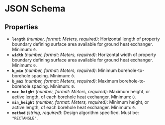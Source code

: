 # JSON Schema

## Properties

- **`length`** *(number, format: Meters, required)*: Horizontal length of property boundary defining surface area available for ground heat exchanger. Minimum: `0`.
- **`width`** *(number, format: Meters, required)*: Horizontal width of property boundary defining surface area available for ground heat exchanger. Minimum: `0`.
- **`b_min`** *(number, format: Meters, required)*: Minimum borehole-to-borehole spacing. Minimum: `0`.
- **`b_max`** *(number, format: Meters, required)*: Maximum borehole-to-borehole spacing. Minimum: `0`.
- **`max_height`** *(number, format: Meters, required)*: Maximum height, or active length, of each borehole heat exchanger. Minimum: `0`.
- **`min_height`** *(number, format: Meters, required)*: Minimum height, or active length, of each borehole heat exchanger. Minimum: `0`.
- **`method`** *(string, required)*: Design algorithm specified. Must be: `"RECTANGLE"`.
